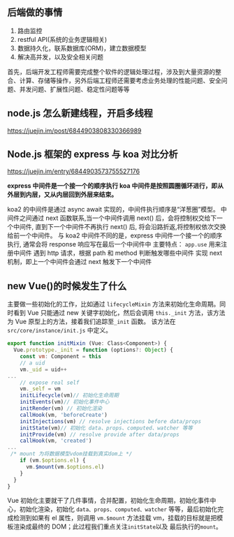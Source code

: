 ## 后端做的事情

1. 路由监控
2. restful API(系统的业务逻辑相关)
3. 数据持久化，联系数据库(ORM)，建立数据模型
4. 解决高并发，以及安全相关问题

首先，后端开发工程师需要完成整个软件的逻辑处理过程，涉及到大量资源的整合、计算、存储等操作，另外后端工程师还需要考虑业务处理的性能问题、安全问题、并发问题、扩展性问题、稳定性问题等等

## node.js 怎么新建线程，开启多线程

https://juejin.im/post/6844903808330366989

## Node.js 框架的 express 与 koa 对比分析

https://juejin.im/entry/6844903573755527176

**express 中间件是一个接一个的顺序执行 koa 中间件是按照圆圈循环进行，即从外层到内层，又从内层回到外层来结束。**

koa2 的中间件是通过 async await 实现的，中间件执行顺序是“洋葱圈”模型。
中间件之间通过 next 函数联系,当一个中间件调用 next() 后，会将控制权交给下一个中间件, 直到下一个中间件不再执行 next() 后, 将会沿路折返,将控制权依次交换给前一个中间件。
与 koa2 中间件不同的是，express 中间件一个接一个的顺序执行, 通常会将 response 响应写在最后一个中间件中
主要特点：
`app.use` 用来注册中间件
遇到 http 请求，根据 path 和 method 判断触发哪些中间件
实现 next 机制，即上一个中间件会通过 next 触发下一个中间件

## new Vue()的时候发生了什么

主要做一些初始化的工作，比如通过 `lifecycleMixin` 方法来初始化生命周期。同时看到 Vue 只能通过 new 关键字初始化，然后会调用 `this._init` 方法，该方法为 Vue 原型上的方法，接着我们追踪至`_init` 函数。 该方法在 `src/core/instance/init.js` 中定义。

```js
export function initMixin (Vue: Class<Component>) {
  Vue.prototype._init = function (options?: Object) {
    const vm: Component = this
    // a uid
    vm._uid = uid++
...
    // expose real self
    vm._self = vm
    initLifecycle(vm)// 初始化生命周期
    initEvents(vm)// 初始化事件中心
    initRender(vm) // 初始化渲染
    callHook(vm, 'beforeCreate')
    initInjections(vm) // resolve injections before data/props
    initState(vm)// 初始化 data、props、computed、watcher 等等
    initProvide(vm) // resolve provide after data/props
    callHook(vm, 'created')
...
 /* mount 为将数据模型vdom挂载到真实dom上 */
    if (vm.$options.el) {
      vm.$mount(vm.$options.el)
    }
  }
}
```

Vue 初始化主要就干了几件事情，合并配置，初始化生命周期，初始化事件中心，初始化渲染，初始化 `data、props、computed、watcher` 等等，最后初始化完成检测到如果有 el 属性，则调用 `vm.$mount` 方法挂载 vm，挂载的目标就是把模板渲染成最终的 DOM；此过程我们重点关注`initState`以及 最后执行的`mount`。
